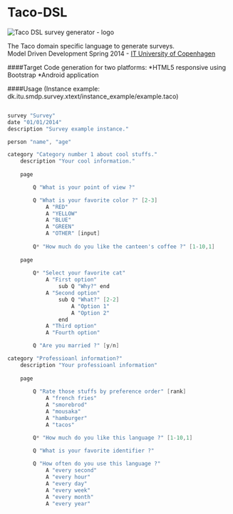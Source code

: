 Taco-DSL
========

![Taco DSL survey generator - logo](https://raw.github.com/tonybeltramelli/Taco-DSL/master/TacoDSL/Resources/logo/logo_taco.png)

The Taco domain specific language to generate surveys.  
Model Driven Development Spring 2014 - [IT University of Copenhagen](www.itu.dk/en)

####Target
Code generation for two platforms:
*HTML5 responsive using Bootstrap
*Android application

####Usage
(Instance example: dk.itu.smdp.survey.xtext/instance_example/example.taco)

```java

survey "Survey"
date "01/01/2014"
description "Survey example instance."

person "name", "age"

category "Category number 1 about cool stuffs."
	description "Your cool information."
	
	page

		Q "What is your point of view ?"

		Q "What is your favorite color ?" [2-3]
			A "RED"
			A "YELLOW"
			A "BLUE"		
			A "GREEN"
			A "OTHER" [input]
			
		Q* "How much do you like the canteen's coffee ?" [1-10,1]
	
	page
	
		Q* "Select your favorite cat"
			A "First option"
				sub Q "Why?" end
			A "Second option"
				sub Q "What?" [2-2]
					A "Option 1"
					A "Option 2"
				end
			A "Third option"
			A "Fourth option"

		Q "Are you married ?" [y/n]

category "Professioanl information?" 
	description "Your professioanl information"
		
	page
		
		Q "Rate those stuffs by preference order" [rank]
			A "french fries"
			A "smorebrod"
			A "mousaka"
			A "hamburger"
			A "tacos"

		Q* "How much do you like this language ?" [1-10,1] 
		
		Q "What is your favorite identifier ?"

		Q "How often do you use this language ?"
			A "every second"
			A "every hour"
			A "every day"
			A "every week"
			A "every month"
			A "every year"

```